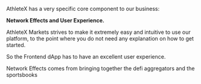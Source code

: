 AthleteX has a very specific core component to our business:

**Network Effects and User Experience.**

AthleteX Markets strives to make it extremely easy and intuitive to use our platform, to the point where you do not need any explanation on how to get started.

So the Frontend dApp has to have an excellent user experience.

Network Effects comes from bringing together the defi aggregators and the sportsbooks
